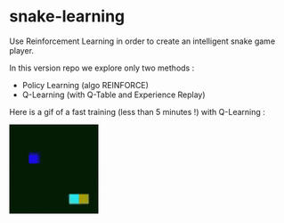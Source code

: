 # snake-learning
Use Reinforcement Learning in order to create an intelligent snake game player.

In this version repo we explore only two methods :
- Policy Learning (algo REINFORCE)
- Q-Learning (with Q-Table and Experience Replay)

Here is a gif of a fast training (less than 5 minutes !) with Q-Learning :

![Q-Learning + Experience Replay + Focus on Dying Experience](demo/qtable-snake-length28-resized.gif)

